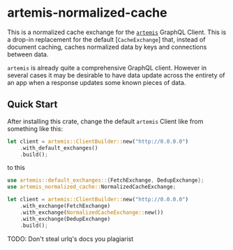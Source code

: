 # artemis-normalized-cache

This is a normalized cache exchange for the [`artemis`](https://crates.io/crates/artemis) GraphQL Client.
This is a drop-in replacement for the default [`CacheExchange`] that, instead of document
caching, caches normalized data by keys and connections between data.

`artemis` is already quite a comprehensive GraphQL client. However in several cases it may be
desirable to have data update across the entirety of an app when a response updates some known
pieces of data.

## Quick Start

After installing this crate, change the default `artemis` Client like from something like this:

```rust
let client = artemis::ClientBuilder::new("http://0.0.0.0")
    .with_default_exchanges()
    .build();
```

to this

```rust
use artemis::default_exchanges::{FetchExchange, DedupExchange};
use artemis_normalized_cache::NormalizedCacheExchange;

let client = artemis::ClientBuilder::new("http://0.0.0.0")
    .with_exchange(FetchExchange)
    .with_exchange(NormalizedCacheExchange::new())
    .with_exchange(DedupExchange)
    .build();
```

TODO: Don't steal urlq's docs you plagiarist